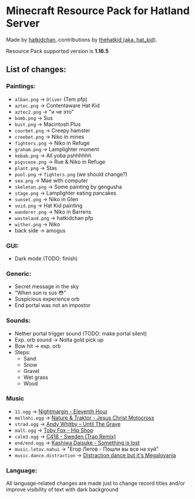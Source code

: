 # Minecraft Resource Pack for Hatland Server

Made by [hatkidchan](https://github.com/hatkidchan), contributions by [thehatkid (aka. hat\_kid)](https://github.com/thehatkid).

Resource Pack supported version is __1.16.5__

## List of changes:
### Paintings:
 * `alban.png` -> `Oliver` (Tem pfp)
 * `aztec.png` -> Contentaware Hat Kid
 * `aztec2.png` -> "и че это"
 * `bomb.png` -> Sus
 * `bust.png` -> Macintosh Plus
 * `courbet.png` -> Creepy hamster
 * `creebet.png` -> Niko in mines
 * `fighters.png` -> Niko in Refuge
 * `graham.png` -> Lamplighter moment
 * `kebab.png` -> All yoba pshhhhhh
 * `pigscene.png` -> Rue & Niko in Refuge
 * `plant.png` -> Stas
 * `pool.png` -> `fighters.png` (we should change?)
 * `sea.png` -> Mae with computer
 * `skeleton.png` -> Some painting by gengusha
 * `stage.png` -> Lamplighter eating pancakes
 * `sunset.png` -> Niko in Glen
 * `void.png` -> Hat Kid painting
 * `wanderer.png` -> Niko in Barrens
 * `wasteland.png` -> hatkidchan pfp
 * `wither.png` -> Niko
 * back side -> amogus

### GUI:
 * Dark mode (TODO: finish)

### Generic:
 * Secret message in the sky
 * "When sun is sus :flushed:"
 * Suspicious experience orb
 * End portal was not an impostor

### Sounds:
 * Nether portal trigger sound (TODO: make portal silent)
 * Exp. orb sound -> Noita gold pick up
 * Bow hit -> exp. orb
 * Steps:
   * Sand
   * Snow
   * Gravel
   * Wet grass
   * Wood

### Music
 * `11.ogg` -> [Nightmargin - Eleventh Hour](https://www.youtube.com/watch?v=pVX8bdYCAUo)
 * `mellohi.ogg` -> [Nature & Traktor - Jesus Christ Motocross](https://www.youtube.com/watch?v=At6JxWg7Rk8)
 * `strad.ogg` -> [Andy Whitby – Until The Grave](https://www.youtube.com/watch?v=aUh0-eFm_nM)
 * `mall.ogg` -> [Toby Fox - Hip Shop](https://www.youtube.com/watch?v=D83BxptHcRc)
 * `calm3.ogg` -> [C418 - Sweden (Trap Remix)](https://www.youtube.com/watch?v=rgZ56QGwxp0)
 * `end/end.ogg` -> [Kashiwa Daisuke - Something is lost](https://www.youtube.com/watch?v=UZ5PJij0lGI)
 * `music.letov.nahui` -> "Егор Летов - Пошли вы все на хуй"
 * `music.dance.distraction` -> [Distraction dance but it's Megalovania](https://www.youtube.com/watch?v=SvTWKhmVous)

### Language:
All language-related changes are made just to change record titles and/or
improve visibility of text with dark background
